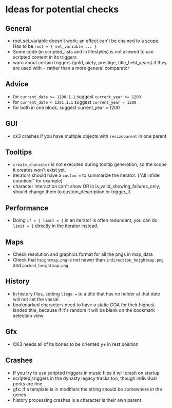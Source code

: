 # Ideas for potential checks

## General
* root.set_variable doesn't work; an effect can't be chained to a scope. Has to be `root = { set_variable ... }`
* Some code (in scripted_lists and in lifestyles) is not allowed to use scripted content in its triggers
* warn about certain triggers (gold, piety, prestige, title_held_years) if they are used with = rather than a more general comparator

## Advice
* for `current_date >= 1200.1.1` suggest `current_year >= 1200`
* for `current_date < 1201.1.1` suggest `current_year < 1200`
* for both in one block, suggest current_year = 1200

## GUI
* ck3 crashes if you have multiple objects with `resizeparent` in one parent

## Tooltips
* `create_character` is not executed during tooltip generation, so the scope it creates won't exist yet.
* iterators should have a `custom =` to summarize the iterator. ("All infidel counties:" for example)
* character interaction can't show OR in is_valid_showing_failures_only, should change them to custom_description or trigger_if.

## Performance
* Doing `if = { limit = {` in an iterator is often redundant, you can do `limit = {` directly in the iterator instead.

## Maps
* Check resolution and graphics format for all the pngs in map_data
* Check that `heightmap.png` is not newer than `indirection_heightmap.png` and `packed_heightmap.png`

## History
* In history files, setting `liege =` to a title that has no holder at that date will not set the vassal
* bookmarked characters need to have a static COA for their highest landed title, because if it's random it will be blank on the bookmark selection view

## Gfx
* CK3 needs all of its bones to be oriented y+ in rest position

## Crashes
* If you try to use scripted triggers in music files it will crash on startup
* scripted_triggers in the dynasty legacy tracks too, though individual perks are fine
* gfx: if a template is in modifiers the string should be somewhere in the genes
* history processing crashes is a character is their own parent
